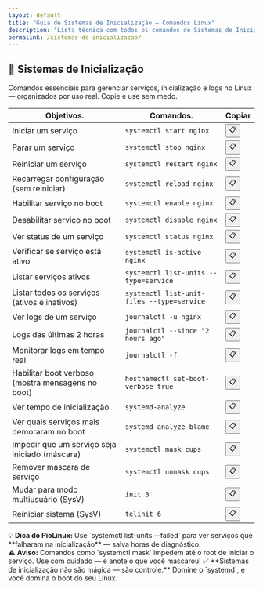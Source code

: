 ```yaml
---
layout: default
title: "Guia de Sistemas de Inicialização — Comandos Linux"
description: "Lista técnica com todos os comandos de Sistemas de Inicialização. Copie, cole e use direto no terminal."
permalink: /sistemas-de-inicializacao/
---
```


## 🧰 Sistemas de Inicialização

Comandos essenciais para gerenciar serviços, inicialização e logs no Linux — organizados por uso real. Copie e use sem medo.

<table class="evergreen-table">
  <thead>
    <tr>
      <th>Objetivos.</th>
      <th>Comandos.</th>
      <th>Copiar</th>
    </tr>
  </thead>
  <tbody>
    <tr>
      <td data-label="Objetivo">Iniciar um serviço</td>
      <td data-label="Comando"><code>systemctl start nginx</code></td>
      <td data-label="Copiar"><button class="copy-btn" data-command="systemctl start nginx">📋</button></td>
    </tr>
    <tr>
      <td data-label="Objetivo">Parar um serviço</td>
      <td data-label="Comando"><code>systemctl stop nginx</code></td>
      <td data-label="Copiar"><button class="copy-btn" data-command="systemctl stop nginx">📋</button></td>
    </tr>
    <tr>
      <td data-label="Objetivo">Reiniciar um serviço</td>
      <td data-label="Comando"><code>systemctl restart nginx</code></td>
      <td data-label="Copiar"><button class="copy-btn" data-command="systemctl restart nginx">📋</button></td>
    </tr>
    <tr>
      <td data-label="Objetivo">Recarregar configuração (sem reiniciar)</td>
      <td data-label="Comando"><code>systemctl reload nginx</code></td>
      <td data-label="Copiar"><button class="copy-btn" data-command="systemctl reload nginx">📋</button></td>
    </tr>
    <tr>
      <td data-label="Objetivo">Habilitar serviço no boot</td>
      <td data-label="Comando"><code>systemctl enable nginx</code></td>
      <td data-label="Copiar"><button class="copy-btn" data-command="systemctl enable nginx">📋</button></td>
    </tr>
    <tr>
      <td data-label="Objetivo">Desabilitar serviço no boot</td>
      <td data-label="Comando"><code>systemctl disable nginx</code></td>
      <td data-label="Copiar"><button class="copy-btn" data-command="systemctl disable nginx">📋</button></td>
    </tr>
    <tr>
      <td data-label="Objetivo">Ver status de um serviço</td>
      <td data-label="Comando"><code>systemctl status nginx</code></td>
      <td data-label="Copiar"><button class="copy-btn" data-command="systemctl status nginx">📋</button></td>
    </tr>
    <tr>
      <td data-label="Objetivo">Verificar se serviço está ativo</td>
      <td data-label="Comando"><code>systemctl is-active nginx</code></td>
      <td data-label="Copiar"><button class="copy-btn" data-command="systemctl is-active nginx">📋</button></td>
    </tr>
    <tr>
      <td data-label="Objetivo">Listar serviços ativos</td>
      <td data-label="Comando"><code>systemctl list-units --type=service</code></td>
      <td data-label="Copiar"><button class="copy-btn" data-command="systemctl list-units --type=service">📋</button></td>
    </tr>
    <tr>
      <td data-label="Objetivo">Listar todos os serviços (ativos e inativos)</td>
      <td data-label="Comando"><code>systemctl list-unit-files --type=service</code></td>
      <td data-label="Copiar"><button class="copy-btn" data-command="systemctl list-unit-files --type=service">📋</button></td>
    </tr>
    <tr>
      <td data-label="Objetivo">Ver logs de um serviço</td>
      <td data-label="Comando"><code>journalctl -u nginx</code></td>
      <td data-label="Copiar"><button class="copy-btn" data-command="journalctl -u nginx">📋</button></td>
    </tr>
    <tr>
      <td data-label="Objetivo">Logs das últimas 2 horas</td>
      <td data-label="Comando"><code>journalctl --since "2 hours ago"</code></td>
      <td data-label="Copiar"><button class="copy-btn" data-command="journalctl --since &quot;2 hours ago&quot;">📋</button></td>
    </tr>
    <tr>
      <td data-label="Objetivo">Monitorar logs em tempo real</td>
      <td data-label="Comando"><code>journalctl -f</code></td>
      <td data-label="Copiar"><button class="copy-btn" data-command="journalctl -f">📋</button></td>
    </tr>
    <tr>
      <td data-label="Objetivo">Habilitar boot verboso (mostra mensagens no boot)</td>
      <td data-label="Comando"><code>hostnamectl set-boot-verbose true</code></td>
      <td data-label="Copiar"><button class="copy-btn" data-command="hostnamectl set-boot-verbose true">📋</button></td>
    </tr>
    <tr>
      <td data-label="Objetivo">Ver tempo de inicialização</td>
      <td data-label="Comando"><code>systemd-analyze</code></td>
      <td data-label="Copiar"><button class="copy-btn" data-command="systemd-analyze">📋</button></td>
    </tr>
    <tr>
      <td data-label="Objetivo">Ver quais serviços mais demoraram no boot</td>
      <td data-label="Comando"><code>systemd-analyze blame</code></td>
      <td data-label="Copiar"><button class="copy-btn" data-command="systemd-analyze blame">📋</button></td>
    </tr>
    <tr>
      <td data-label="Objetivo">Impedir que um serviço seja iniciado (máscara)</td>
      <td data-label="Comando"><code>systemctl mask cups</code></td>
      <td data-label="Copiar"><button class="copy-btn" data-command="systemctl mask cups">📋</button></td>
    </tr>
    <tr>
      <td data-label="Objetivo">Remover máscara de serviço</td>
      <td data-label="Comando"><code>systemctl unmask cups</code></td>
      <td data-label="Copiar"><button class="copy-btn" data-command="systemctl unmask cups">📋</button></td>
    </tr>
    <tr>
      <td data-label="Objetivo">Mudar para modo multiusuário (SysV)</td>
      <td data-label="Comando"><code>init 3</code></td>
      <td data-label="Copiar"><button class="copy-btn" data-command="init 3">📋</button></td>
    </tr>
    <tr>
      <td data-label="Objetivo">Reiniciar sistema (SysV)</td>
      <td data-label="Comando"><code>telinit 6</code></td>
      <td data-label="Copiar"><button class="copy-btn" data-command="telinit 6">📋</button></td>
    </tr>
  </tbody>
</table>



<div class="dica-final">
  💡 <strong>Dica do PioLinux:</strong> Use `systemctl list-units --failed` para ver serviços que **falharam na inicialização** — salva horas de diagnóstico.

  </div>
<div class="aviso-final">
  ⚠️ <strong>Aviso:</strong> Comandos como `systemctl mask` impedem até o root de iniciar o serviço. Use com cuidado — e anote o que você mascarou!
 ✅ **Sistemas de inicialização não são mágica — são controle.** Domine o `systemd`, e você domina o boot do seu Linux.

</div>






